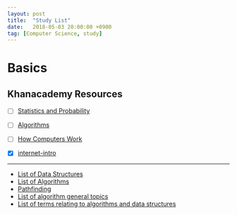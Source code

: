 ```yaml
---
layout: post
title:  "Study List"
date:   2018-05-03 20:00:00 +0900
tag: [Computer Science, study]
---
```


# Basics

## Khanacademy Resources

- [ ] [Statistics and Probability](https://www.khanacademy.org/math/statistics-probability)
- [ ] [Algorithms](https://www.khanacademy.org/computing/computer-science/algorithms)
- [ ] [How Computers Work](https://www.khanacademy.org/computing/computer-science/how-computers-work2)
- [x] [internet-intro](https://www.khanacademy.org/computing/computer-science/internet-intro)


---


- [List of Data Structures](https://en.wikipedia.org/wiki/List_of_data_structures)
- [List of Algorithms](https://en.wikipedia.org/wiki/List_of_algorithms#Sequence_search)
- [Pathfinding](https://en.wikipedia.org/wiki/Pathfinding)
- [List of algorithm general topics](https://en.wikipedia.org/wiki/List_of_algorithm_general_topics)
- [List of terms relating to algorithms and data structures](https://en.wikipedia.org/wiki/List_of_terms_relating_to_algorithms_and_data_structures)
